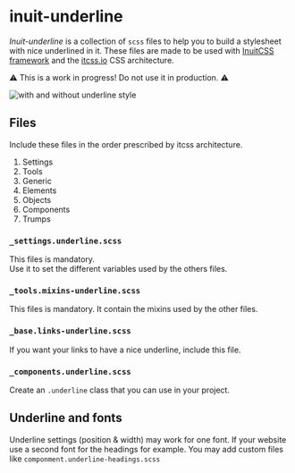# inuit-underline

*Inuit-underline* is a collection of `scss` files to help you to build a
stylesheet with nice underlined in it. These files are made to be used with
[InuitCSS framework](http://www.inuitcss.com) and the
[itcss.io](http://itcss.io/) CSS architecture.

:warning: This is a work in progress! Do not use it in production. :warning:

![with and without underline style](http://alb-dropshare.s3.amazonaws.com/2015-04-09-before-after-underline-firefox-zoz0SWtWc2/2015-04-09-before-after-underline-firefox.png)

## Files

Include these files in the order prescribed by itcss architecture.

1. Settings
1. Tools
1. Generic
1. Elements
1. Objects
1. Components
1. Trumps

### `_settings.underline.scss`

This files is mandatory.  
Use it to set the different variables used by the others files.

### `_tools.mixins-underline.scss`

This files is mandatory.
It contain the mixins used by the other files.

### `_base.links-underline.scss`

If you want your links to have a nice underline, include this file.

### `_components.underline.scss`

Create an `.underline` class that you can use in your project.

## Underline and fonts

Underline settings (position & width) may work for one font. If your website use
a second font for the headings for example. You may add custom files like
`componment.underline-headings.scss`
